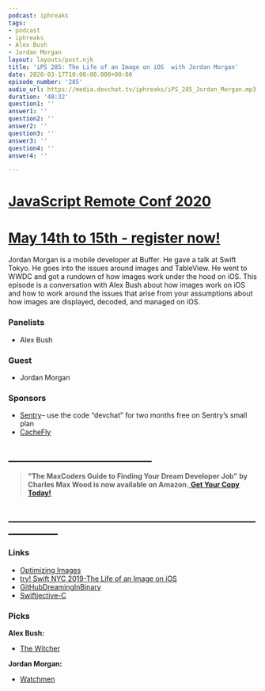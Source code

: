 ```yaml
---
podcast: iphreaks
tags:
- podcast
- iphreaks
- Alex Bush
- Jordan Morgan
layout: layouts/post.njk
title: 'iPS 285: The Life of an Image on iOS  with Jordan Morgan'
date: 2020-03-17T10:00:00.000+00:00
episode_number: '285'
audio_url: https://media.devchat.tv/iphreaks/iPS_285_Jordan_Morgan.mp3
duration: '48:32'
question1: ''
answer1: ''
question2: ''
answer2: ''
question3: ''
answer3: ''
question4: ''
answer4: ''

---
```

# [JavaScript Remote Conf 2020](https://devchat.tv/conferences/javascript-remote-2020/ "JavaScript Remote Conf 2020")

# [May 14th to 15th - register now!](https://devchat.tv/conferences/javascript-remote-2020/ "JavaScript Remote Conf 2020")

Jordan Morgan is a mobile developer at Buffer. He gave a talk at Swift Tokyo. He goes into the issues around images and TableView. He went to WWDC and got a rundown of how images work under the hood on iOS. This episode is a conversation with Alex Bush about how images work on iOS and how to work around the issues that arise from your assumptions about how images are displayed, decoded, and managed on iOS.

### **Panelists**

* Alex Bush

### **Guest**

* Jordan Morgan

### **Sponsors**

* [Sentry](http://sentry.io/)– use the code “devchat” for two months free on Sentry’s small plan
* [CacheFly](https://www.cachefly.com/)

## **_____________________________**

> **"The MaxCoders Guide to Finding Your Dream Developer Job" by Charles Max Wood is now available on Amazon.**[ **Get Your Copy Today!**](https://www.amazon.com/gp/product/B081MBL5C9/ref=as_li_ss_tl?ie=UTF8&linkCode=sl1&tag=devchattv-20&linkId=9d61363241636e2546ef46abba198746&language=en_US)

## **____________________________________________________________**

### **Links**

* [Optimizing Images](https://www.swiftjectivec.com/optimizing-images/)
* [try! Swift NYC 2019-The Life of an Image on iOS](https://www.youtube.com/watch?v=vl3aXaNPKE0)
* [GitHubDreamingInBinary](https://github.com/DreamingInBinary)
* [Swiftjective-C](https://www.swiftjectivec.com/)

### **Picks**

**Alex Bush:**

* [The Witcher](https://www.netflix.com/title/80189685)

**Jordan Morgan:**

* [Watchmen](https://www.hbo.com/watchmen)